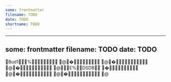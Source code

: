 ```yaml
---
some: frontmatter
filename: TODO
date: TODO
shortname: TODO
---
```


---
some: frontmatter
filename: TODO
date: TODO
---

   Bud1            %                                                                                                                                                                                                                                                                                                                                                                                                                                                                                                                                                                                                                                                                                                                                                                                                                                                                                                                                                                                                                                                                                                                                                                                                                                                                                                                                                                                                                                                                                                                                                                                                                                                                                                                                                                                                                                                                                                                                                                                                                                                                                                                                                                                                                                                                                                                                                                                                                                                                                                                                                                                                                                                                                                                                                                                                                                                                                                                                                                                                                                                                                                                                                                                                                 @      �                                        @      �                                          @      �                                          @                                                                                                                                                                                                                                                                                                                                                                                                                                                                                                                                                                                                                                                                                                                                                                                                                                   E   %                                                                                                                                                                                                                                                                                                                                                                                                                                                                                                                                                                                                                                                                                                                                                                                                                                                                                                                                                                                                                                                       DSDB                             `          �                                           @      �                                          @      �                                          @                                                                                                                                                                                                                                                                                                                                                                                                                                                                                                                                                                                                                                                                                                                                                                                                              
